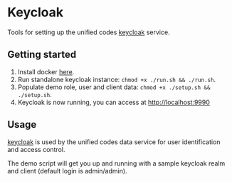 # Keycloak

Tools for setting up the unified codes [keycloak](https://www.keycloak.org/) service. 

## Getting started

1. Install docker [here](https://docs.docker.com/get-docker/).
2. Run standalone keycloak instance: `chmod +x ./run.sh && ./run.sh`.
3. Populate demo role, user and client data: `chmod +x ./setup.sh && ./setup.sh`.
4. Keycloak is now running, you can access at [http://localhost:9990](http://localhost:9990)

## Usage

[keycloak](https://www.keycloak.org/) is used by the unified codes data service for user identification and access control.

The demo script will get you up and running with a sample keycloak realm and client (default login is admin/admin).

